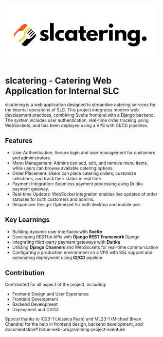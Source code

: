 <img src="./src/lib/assets/slcatering_logo.png" alt="slcatering logo">

# slcatering - Catering Web Application for Internal SLC

slcatering is a web application designed to streamline catering services for the internal operations of SLC. This
project integrates modern web development practices, combining Svelte frontend with a Django backend. The system
includes user authentication, real-time order tracking using WebSockets, and has been deployed using a VPS with CI/CD
pipelines.

## Features

- User Authentication: Secure login and user management for customers and administrators.
- Menu Management: Admins can add, edit, and remove menu items, while users can browse available catering options.
- Order Placement: Users can place catering orders, customize selections, and track their status in real time.
- Payment Integration: Seamless payment processing using Duitku payment gateway.
- Real-time Updates: WebSocket integration enables live updates of order statuses for both customers and admins.
- Responsive Design: Optimized for both desktop and mobile use.

## Key Learnings
- Building dynamic user interfaces with <b>Svelte</b>
- Developing RESTful APIs with <b>Django REST Framework</b> Django
- Integrating third-party payment gateways with <b>Duitku</b>
- Utilizing <b>Django Channels</b> and WebSockets for real-time communication
- Configuring a production environment on a VPS with SSL support and automating deployment using <b>CI/CD</b> pipeline.

## Contribution

Contributed for all aspect of the project, including:

- Frontend Design and User Experience
- Frontend Development
- Backend Development
- Deployment and CI/CD

Special thanks to IC23-1 (Jessica Ryan) and ML23-1 (Michael Bryan Chandra) for the help in frontend design, backend
development, and documentation#   b i n u s - w e b - p r o g r a m m i n g - p r o j e c t - e v e n t u r e 
 
 